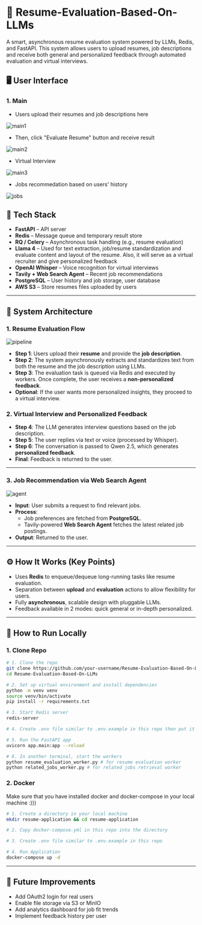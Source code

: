 # 🧠 Resume-Evaluation-Based-On-LLMs

A smart, asynchronous resume evaluation system powered by LLMs, Redis, and FastAPI. This system allows users to upload resumes, job descriptions and receive both general and personalized feedback through automated evaluation and virtual interviews.

## 🖥️ User Interface

### 1. Main
- Users upload their resumes and job descriptions here

![main1](https://github.com/user-attachments/assets/058a60e2-78c2-48a0-ac24-edce3a6e5065)

- Then, click "Evaluate Resume" button and receive result

![main2](https://github.com/user-attachments/assets/46efc1e0-c41e-45e9-a977-6ba557a865ce)

- Virtual Interview
  
![main3](https://github.com/user-attachments/assets/e498d49a-ce9a-4841-bc03-cf7ccf66aeb6)

- Jobs recommedation based on users' history
  
![jobs](https://github.com/user-attachments/assets/470f5f6e-e2f1-4c4a-aceb-c39e6c4554ee)

## 🔧 Tech Stack

- **FastAPI** – API server
- **Redis** – Message queue and temporary result store
- **RQ / Celery** – Asynchronous task handling (e.g., resume evaluation)
- **Llama 4** – Used for text extraction, job/resume standardization and evaluate content and layout of the resume. Also, it will serve as a virtual recruiter and give personalized feedback
- **OpenAI Whisper** – Voice recognition for virtual interviews
- **Tavily + Web Search Agent** – Recent job recommendations
- **PostgreSQL** – User history and job storage, user database
- **AWS S3** – Store resumes files uploaded by users

---

## 🚀 System Architecture

### 1. Resume Evaluation Flow

![pipeline](https://github.com/user-attachments/assets/40f75ec5-7624-4539-9e13-4c62e0013cea)

- **Step 1**: Users upload their **resume** and provide the **job description**.
- **Step 2**: The system asynchronously extracts and standardizes text from both the resume and the job description using LLMs.
- **Step 3**: The evaluation task is queued via Redis and executed by workers. Once complete, the user receives a **non-personalized feedback**.
- **Optional**: If the user wants more personalized insights, they proceed to a virtual interview.

### 2. Virtual Interview and Personalized Feedback

- **Step 4**: The LLM generates interview questions based on the job description.
- **Step 5**: The user replies via text or voice (processed by Whisper).
- **Step 6**: The conversation is passed to Qwen 2.5, which generates **personalized feedback**.
- **Final**: Feedback is returned to the user.

---

### 3. Job Recommendation via Web Search Agent

![agent](https://github.com/user-attachments/assets/986a83f0-c182-4bb4-9f75-af56cd0dc805)


- **Input**: User submits a request to find relevant jobs.
- **Process**:
  - Job preferences are fetched from **PostgreSQL**.
  - Tavily-powered **Web Search Agent** fetches the latest related job postings.
- **Output**: Returned to the user.

---


## ⚙️ How It Works (Key Points)

- Uses **Redis** to enqueue/dequeue long-running tasks like resume evaluation.
- Separation between **upload** and **evaluation** actions to allow flexibility for users.
- Fully **asynchronous**, scalable design with pluggable LLMs.
- Feedback available in 2 modes: quick general or in-depth personalized.

---

## 🧪 How to Run Locally

### 1. Clone Repo
```bash
# 1. Clone the repo
git clone https://github.com/your-username/Resume-Evaluation-Based-On-LLMs.git
cd Resume-Evaluation-Based-On-LLMs

# 2. Set up virtual environment and install dependencies
python -m venv venv
source venv/bin/activate
pip install -r requirements.txt

# 3. Start Redis server
redis-server

# 4. Create .env file similar to .env.example in this repo then put it into folder app/

# 5. Run the FastAPI app
uvicorn app.main:app --reload

# 6. In another terminal, start the workers
python resume_evaluation_worker.py # for resume evaluation worker
python related_jobs_worker.py # for related jobs retrieval worker
```

### 2. Docker
Make sure that you have installed docker and docker-compose in your local machine :)))
```bash
# 1. Create a directory in your local machine
mkdir resume-application && cd resume-application

# 2. Copy docker-compose.yml in this repo into the directory

# 3. Create .env file similar to .env.example in this repo

# 4. Run Application
docker-compose up -d
```

---


## 📌 Future Improvements

- Add OAuth2 login for real users
- Enable file storage via S3 or MinIO
- Add analytics dashboard for job fit trends
- Implement feedback history per user

